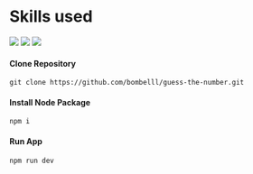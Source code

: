 # Skills used
<p>
    <img src="https://img.shields.io/badge/-CSS3-2596be?style=for-the-badge&logo=css3&logoColor=white" />
    <img src="https://img.shields.io/badge/JavaScript-323330?style=for-the-badge&logo=javascript&logoColor=F7DF1E" />
    <img src="https://img.shields.io/badge/-HTML5-E34F26?style=for-the-badge&logo=html5&logoColor=white" />
</p>

#### Clone Repository
```console
git clone https://github.com/bombelll/guess-the-number.git
```

#### Install Node Package
```console
npm i
```

#### Run App
```console
npm run dev
```
